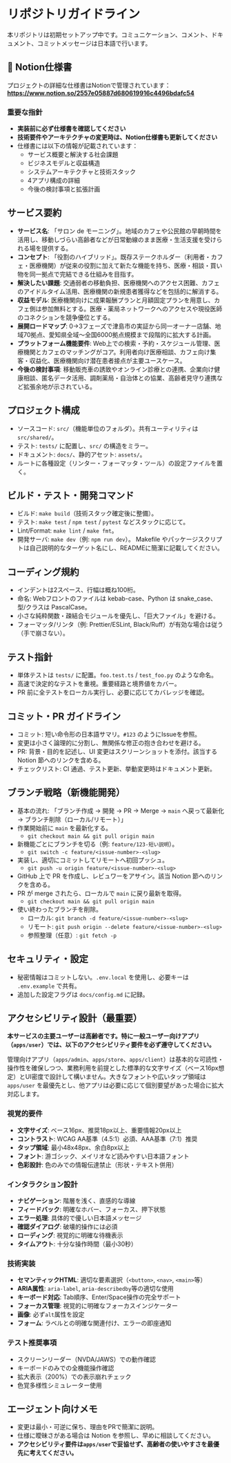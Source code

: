 # リポジトリガイドライン

本リポジトリは初期セットアップ中です。コミュニケーション、コメント、ドキュメント、コミットメッセージは日本語で行います。

## 📘 Notion仕様書

プロジェクトの詳細な仕様書はNotionで管理されています：
**https://www.notion.so/2557e05887d680619916c4496bdafc54**

### 重要な指針
- **実装前に必ず仕様書を確認してください**
- **技術要件やアーキテクチャの変更時は、Notion仕様書も更新してください**
- 仕様書には以下の情報が記載されています：
  - サービス概要と解決する社会課題
  - ビジネスモデルと収益構造
  - システムアーキテクチャと技術スタック
  - 4アプリ構成の詳細
  - 今後の検討事項と拡張計画

## サービス要約
- **サービス名**: 「サロン de モーニング」。地域のカフェや公民館の早朝時間を活用し、移動しづらい高齢者などが日常動線のまま医療・生活支援を受けられる場を提供する。
- **コンセプト**: 「役割のハイブリッド」。既存ステークホルダー（利用者・カフェ・医療機関）が従来の役割に加えて新たな機能を持ち、医療・相談・買い物を同一拠点で完結できる仕組みを目指す。
- **解決したい課題**: 交通弱者の移動負担、医療機関へのアクセス困難、カフェのアイドルタイム活用、医療機関の新規患者獲得などを包括的に解消する。
- **収益モデル**: 医療機関向けに成果報酬プランと月額固定プランを用意し、カフェ側は参加無料とする。医療・薬局ネットワークへのアクセスや現役医師のコネクションを競争優位とする。
- **展開ロードマップ**: 0→3フェーズで津島市の実証から同一オーナー店舗、地域70拠点、愛知県全域〜全国6000拠点規模まで段階的に拡大する計画。
- **プラットフォーム機能要件**: Web上での検索・予約・スケジュール管理、医療機関とカフェのマッチングがコア。利用者向け医療相談、カフェ向け集客・収益化、医療機関向け潜在患者接点が主要ユースケース。
- **今後の検討事項**: 移動販売車の誘致やオンライン診療との連携、企業向け健康相談、匿名データ活用、調剤薬局・自治体との協業、高齢者見守り連携など拡張余地が示されている。

## プロジェクト構成
- ソースコード: `src/`（機能単位のフォルダ）。共有ユーティリティは `src/shared/`。
- テスト: `tests/` に配置し、`src/` の構造をミラー。
- ドキュメント: `docs/`、静的アセット: `assets/`。
- ルートに各種設定（リンター・フォーマッタ・ツール）の設定ファイルを置く。

## ビルド・テスト・開発コマンド
- ビルド: `make build`（技術スタック確定後に整備）。
- テスト: `make test` / `npm test` / `pytest` などスタックに応じて。
- Lint/Format: `make lint` / `make fmt`。
- 開発サーバ: `make dev`（例: `npm run dev`）。
Makefile やパッケージスクリプトは自己説明的なターゲット名にし、READMEに簡潔に記載してください。

## コーディング規約
- インデントは2スペース、行幅は概ね100桁。
- 命名: Webフロントのファイルは kebab-case、Python は snake_case、型/クラスは PascalCase。
- 小さな純粋関数・疎結合モジュールを優先し、「巨大ファイル」を避ける。
- フォーマッタ/リンタ（例: Prettier/ESLint, Black/Ruff）が有効な場合は従う（手で崩さない）。

## テスト指針
- 単体テストは `tests/` に配置。`foo.test.ts` / `test_foo.py` のような命名。
- 高速で決定的なテストを重視。重要経路と境界値をカバー。
- PR 前に全テストをローカル実行し、必要に応じてカバレッジを確認。

## コミット・PR ガイドライン
- コミット: 短い命令形の日本語サマリ。`#123` のようにIssueを参照。
- 変更は小さく論理的に分割し、無関係な修正の抱き合わせを避ける。
- PR: 背景・目的を記述し、UI 変更はスクリーンショットを添付。該当する Notion 節へのリンクを含める。
- チェックリスト: CI 通過、テスト更新、挙動変更時はドキュメント更新。

## ブランチ戦略（新機能開発）
- 基本の流れ: 「ブランチ作成 → 開発 → PR → Merge → `main` へ戻って最新化 → ブランチ削除（ローカル/リモート）」
- 作業開始前に `main` を最新化する。
  - `git checkout main && git pull origin main`
- 新機能ごとにブランチを切る（例: `feature/123-短い説明`）。
  - `git switch -c feature/<issue-number>-<slug>`
- 実装し、適切にコミットしてリモートへ初回プッシュ。
  - `git push -u origin feature/<issue-number>-<slug>`
- GitHub 上で PR を作成し、レビュワーをアサイン。該当 Notion 節へのリンクを含める。
- PR が merge されたら、ローカルで `main` に戻り最新を取得。
  - `git checkout main && git pull origin main`
- 使い終わったブランチを削除。
  - ローカル: `git branch -d feature/<issue-number>-<slug>`
  - リモート: `git push origin --delete feature/<issue-number>-<slug>`
  - 参照整理（任意）: `git fetch -p`

## セキュリティ・設定
- 秘密情報はコミットしない。`.env.local` を使用し、必要キーは `.env.example` で共有。
- 追加した設定フラグは `docs/config.md` に記録。

## アクセシビリティ設計（最重要）

**本サービスの主要ユーザーは高齢者です。特に一般ユーザー向けアプリ（`apps/user`）では、以下のアクセシビリティ要件を必ず遵守してください。**

管理向けアプリ（`apps/admin`、`apps/store`、`apps/client`）は基本的な可読性・操作性を確保しつつ、業務利用を前提とした標準的な文字サイズ（ベース16px想定）とUI密度で設計して構いません。大きなフォントや広いタップ領域は `apps/user` を最優先とし、他アプリは必要に応じて個別要望があった場合に拡大対応します。

### 視覚的要件
- **文字サイズ**: ベース16px、推奨18px以上、重要情報20px以上
- **コントラスト**: WCAG AA基準（4.5:1）必須、AAA基準（7:1）推奨
- **タップ領域**: 最小48x48px、余白8px以上
- **フォント**: 游ゴシック、メイリオなど読みやすい日本語フォント
- **色彩設計**: 色のみでの情報伝達禁止（形状・テキスト併用）

### インタラクション設計
- **ナビゲーション**: 階層を浅く、直感的な導線
- **フィードバック**: 明確なホバー、フォーカス、押下状態
- **エラー処理**: 具体的で優しい日本語メッセージ
- **確認ダイアログ**: 破壊的操作には必須
- **ローディング**: 視覚的に明確な待機表示
- **タイムアウト**: 十分な操作時間（最小30秒）

### 技術実装
- **セマンティックHTML**: 適切な要素選択（`<button>`, `<nav>`, `<main>`等）
- **ARIA属性**: `aria-label`, `aria-describedby`等の適切な使用
- **キーボード対応**: Tab順序、Enter/Space操作の完全サポート
- **フォーカス管理**: 視覚的に明確なフォーカスインジケーター
- **画像**: 必ず`alt`属性を設定
- **フォーム**: ラベルとの明確な関連付け、エラーの即座通知

### テスト推奨事項
- スクリーンリーダー（NVDA/JAWS）での動作確認
- キーボードのみでの全機能操作確認
- 拡大表示（200%）での表示崩れチェック
- 色覚多様性シミュレーター使用

## エージェント向けメモ
- 変更は最小・可逆に保ち、理由をPRで簡潔に説明。
- 仕様に曖昧さがある場合は Notion を参照し、早めに相談してください。
- **アクセシビリティ要件は`apps/user`で妥協せず、高齢者の使いやすさを最優先に考えてください。**
